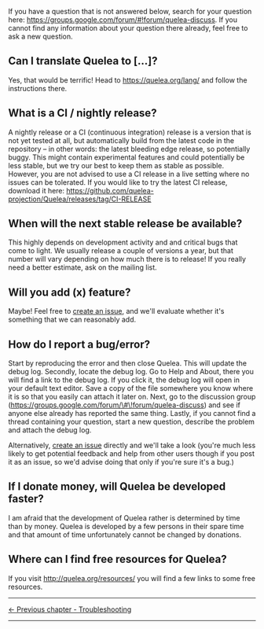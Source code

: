 If you have a question that is not answered below, search for your
question here: <https://groups.google.com/forum/#!forum/quelea-discuss>.
If you cannot find any information about your question there already,
feel free to ask a new question.

## Can I translate Quelea to \[...\]?

Yes, that would be terrific\! Head to <https://quelea.org/lang/> and
follow the instructions there.

## What is a CI / nightly release?

A nightly release or a CI (continuous integration) release is a version
that is not yet tested at all, but automatically build from the latest
code in the repository – in other words: the latest bleeding edge
release, so potentially buggy. This might contain experimental features
and could potentially be less stable, but we try our best to keep them
as stable as possible. However, you are not advised to use a CI release
in a live setting where no issues can be tolerated. If you would like to
try the latest CI release, download it here:
<https://github.com/quelea-projection/Quelea/releases/tag/CI-RELEASE>

## When will the next stable release be available?

This highly depends on development activity and and critical bugs that
come to light. We usually release a couple of versions a year, but that
number will vary depending on how much there is to release\! If you
really need a better estimate, ask on the mailing list.

## Will you add (x) feature?

Maybe! Feel free to [create an issue](https://github.com/quelea-projection/Quelea/issues), and we'll evaluate whether it's something that we can reasonably add.

## How do I report a bug/error?

Start by reproducing the error and then close Quelea. This will update
the debug log. Secondly, locate the debug log. Go to Help and About,
there you will find a link to the debug log. If you click it, the debug
log will open in your default text editor. Save a copy of the file
somewhere you know where it is so that you easily can attach it later
on. Next, go to the discussion group
(https://groups.google.com/forum/\#\!forum/quelea-discuss) and see if
anyone else already has reported the same thing. Lastly, if you cannot
find a thread containing your question, start a new question, describe
the problem and attach the debug log.

Alternatively, [create an issue](https://github.com/quelea-projection/Quelea/issues) directly and we'll take a look (you're much less likely to get potential feedback and help from other users though if you post it as an issue, so we'd advise doing that only if you're sure it's a bug.)

## If I donate money, will Quelea be developed faster?

I am afraid that the development of Quelea rather is determined by time
than by money. Quelea is developed by a few persons in their spare time
and that amount of time unfortunately cannot be changed by donations.

## Where can I find free resources for Quelea?

If you visit <http://quelea.org/resources/> you will find a few links to
some free resources.

-----



[← Previous chapter - Troubleshooting](Troubleshooting "Troubleshooting")

</div>

---
